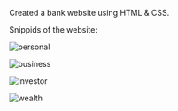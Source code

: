 
Created a bank website using HTML & CSS.

Snippids of the website:

![personal](https://user-images.githubusercontent.com/20551371/142151490-f045bee9-0ed5-4d2a-93c8-ae8f5f06e877.png)

![business](https://user-images.githubusercontent.com/20551371/142151574-a6f67874-1012-4a0b-997f-7ae6b65fb486.png)


![investor](https://user-images.githubusercontent.com/20551371/142151465-ba46ebbd-6535-4c2e-a2b5-0c47a1d3ae81.png)

![wealth](https://user-images.githubusercontent.com/20551371/142151526-4a6098e3-8e40-4352-92de-7b8e9fb48de2.png)
